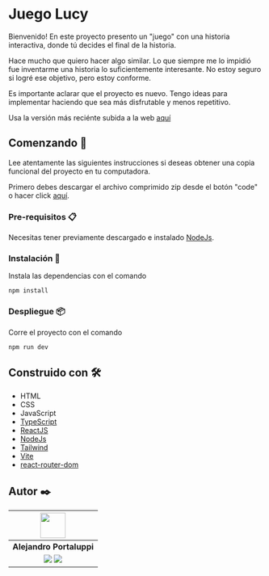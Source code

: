 # Juego Lucy

Bienvenido! En este proyecto presento un "juego" con una historia interactiva, donde tú decides el final de la historia.

Hace mucho que quiero hacer algo similar. Lo que siempre me lo impidió fue inventarme una historia lo suficientemente interesante. No estoy seguro si logré ese objetivo, pero estoy conforme.

Es importante aclarar que el proyecto es nuevo. Tengo ideas para implementar haciendo que sea más disfrutable y menos repetitivo.

Usa la versión más reciénte subida a la web [aquí](https://lucy-ia.netlify.app/)

## Comenzando 🚀
Lee atentamente las siguientes instrucciones si deseas obtener una copia funcional del proyecto en tu computadora.

Primero debes descargar el archivo comprimido zip desde el botón "code" o hacer click [aquí](https://github.com/Ale6100/Lucy/archive/refs/heads/main.zip).

### Pre-requisitos 📋
Necesitas tener previamente descargado e instalado [NodeJs](https://nodejs.org/en/).

### Instalación 🔧
Instala las dependencias con el comando

```
npm install
```

### Despliegue 📦
Corre el proyecto con el comando

```
npm run dev
```

## Construido con 🛠️

* HTML
* CSS
* JavaScript
* [TypeScript](typescriptlang.org)
* [ReactJS](https://reactjs.org/)
* [NodeJs](https://nodejs.org/)
* [Tailwind](https://tailwindcss.com/)
* [Vite](https://vitejs.dev/)
* [react-router-dom](https://reactrouter.com/)

## Autor ✒️

| <img src="https://avatars.githubusercontent.com/u/107259761?v=4" width=50>|
|:-:|
| **Alejandro Portaluppi** |
| <a href="https://github.com/Ale6100"><img src="https://img.shields.io/badge/github-%23121011.svg?&style=for-the-badge&logo=github&logoColor=white"/></a> <a href="https://www.linkedin.com/in/alejandro-portaluppi"><img src="https://img.shields.io/badge/linkedin%20-%230077B5.svg?&style=for-the-badge&logo=linkedin&logoColor=white"/></a> |
